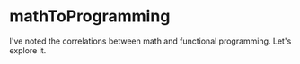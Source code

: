 # mathToProgramming
I've noted the correlations between math and functional programming. Let's explore it.

